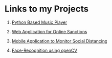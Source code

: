 # Links to my Projects

1. [Python Based Music Player](https://github.com/prathusingal/Music-Player-interface)

2. [Web Application for Online Sanctions](https://github.com/prathusingal/Online-Sanction-System)

3. [Mobile Application to Monitor Social Distancing](https://github.com/prathusingal/Break-the-chain)

4. [Face-Recognition using openCV](https://github.com/prathusingal/Face-Recognition)

